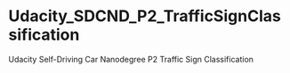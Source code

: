 # Udacity_SDCND_P2_TrafficSignClassification
Udacity Self-Driving Car Nanodegree P2 Traffic Sign Classification
